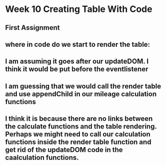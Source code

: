 # Week 10 Creating Table With Code
## First Assignment

## where in code do we start to render the table:
## I am assuming it goes after our updateDOM. I think it would be put before the eventlistener

## I am guessing that we would call the render table and use appendChild in our mileage calculation functions

## I think it is because there are no links between the calculate functions and the table rendering. Perhaps we might need to call our calculation functions inside the render table function and get rid of the updateDOM code in the caalculation functions.

